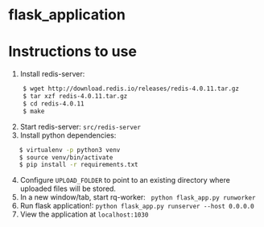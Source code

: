 # flask_application

# Instructions to use
1. Install redis-server:
```bash
    $ wget http://download.redis.io/releases/redis-4.0.11.tar.gz
    $ tar xzf redis-4.0.11.tar.gz
    $ cd redis-4.0.11
    $ make
```
2. Start redis-server: ```src/redis-server```
3. Install python dependencies: 
```bash 
   $ virtualenv -p python3 venv
   $ source venv/bin/activate
   $ pip install -r requirements.txt
```
4. Configure ```UPLOAD_FOLDER``` to point to an existing directory where uploaded files will be stored.
5. In a new window/tab, start rq-worker: ``` python flask_app.py runworker```
6. Run flask application!: ``` python flask_app.py runserver --host 0.0.0.0 ```
7. View the application at ```localhost:1030```

